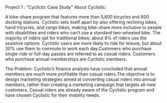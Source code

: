 Project 1 :  "Cyclictic Case Study"
About Cyclistic:

A bike-share program that features more than 5,800 bicycles and 600 docking stations. Cyclistic sets itself apart by also offering reclining bikes, hand tricycles, and cargo bikes, making bike-share more inclusive to people with disabilities and riders who can’t use a standard two-wheeled bike. The majority of riders opt for traditional bikes; about 8% of riders use the assistive options. Cyclistic users are more likely to ride for leisure, but about 30% use them to commute to work each day.Customers who purchase single-ride or full-day passes are referred to as casual riders. Customers who purchase annual memberships are Cyclistic members.

The Problem: 
Cyclistic’s finance analysts have concluded that annual members are much more profitable than casual riders.The objective is to design marketing strategies aimed at converting casual riders into annual members, rather than creating a marketing campaign that targets all-new customers.  Casual riders are already aware of the Cyclistic program and have chosen Cyclistic for their mobility needs.

